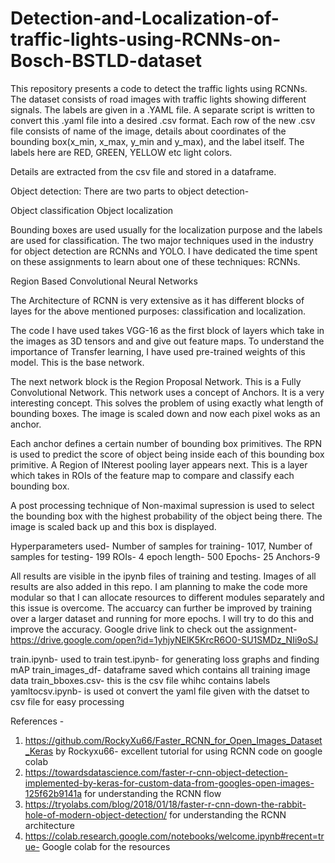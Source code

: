 # Detection-and-Localization-of-traffic-lights-using-RCNNs-on-Bosch-BSTLD-dataset
This repository presents a code to detect the traffic lights using RCNNs. The dataset consists of road images with traffic lights showing different signals. The labels are given in a .YAML file. A separate script is written to convert this .yaml file into a desired .csv format. Each row of the new .csv file consists of name of the image, details about coordinates of the bounding box(x_min, x_max, y_min and y_max), and the label itself. The labels here are RED, GREEN, YELLOW etc light colors.

Details are extracted from the csv file and stored in a dataframe. 

Object detection: There are two parts to object detection-

Object classification
Object localization

Bounding boxes are used usually for the localization purpose and the labels are used for classification. The two major techniques used in the industry for object detection are RCNNs and YOLO. I have dedicated the time spent on these assignments to learn about one of these techniques: RCNNs.

Region Based Convolutional Neural Networks

The Architecture of RCNN is very extensive as it has different blocks of layes for the above mentioned purposes: classification and localization.

The code I have used takes VGG-16 as the first block of layers which take in the images as 3D tensors and and give out feature maps. To understand the importance of Transfer learning, I have used pre-trained weights of this model. This is the base network.

The next network block is the Region Proposal Network. This is a Fully Convolutional Network. This network uses a concept of Anchors. It is a very interesting concept. This solves the problem of using exactly what length of bounding boxes. The image is scaled down and now each pixel woks as an anchor.

Each anchor defines a certain number of bounding box primitives. The RPN is used to predict the score of object being inside each of this bounding box primitive. A Region of INterest pooling layer appears next. This is a layer which takes in ROIs of the feature map to compare and classify each bounding box.

A post processing technique of Non-maximal supression is used to select the bounding box with the highest probability of the object being there. The image is scaled back up and this box is displayed.

Hyperparameters used- Number of samples for training- 1017, Number of samples for testing- 199 ROIs- 4 epoch length- 500 Epochs- 25 Anchors-9

All results are visible in the ipynb files of training and testing. Images of all results are also added in this repo. I am planning to make the code more modular so that I can allocate resources to different modules separately and this issue is overcome. The accuarcy can further be improved by training over a larger dataset and running for more epochs. I will try to do this and improve the accuracy.
Google drive link to check out the assignment- https://drive.google.com/open?id=1yhjyNElK5KrcR6O0-SU1SMDz_NIi9oSJ

train.ipynb- used to train
test.ipynb- for generating loss graphs and finding mAP
train_images_df- dataframe saved which contains all training image data
train_bboxes.csv- this is the csv file whihc contains labels
yamltocsv.ipynb- is used ot convert the yaml file given with the datset to csv file for easy processing

References -

1. https://github.com/RockyXu66/Faster_RCNN_for_Open_Images_Dataset_Keras by Rockyxu66- excellent tutorial for using RCNN code on google colab
2. https://towardsdatascience.com/faster-r-cnn-object-detection-implemented-by-keras-for-custom-data-from-googles-open-images-125f62b9141a for understanding the RCNN flow
3. https://tryolabs.com/blog/2018/01/18/faster-r-cnn-down-the-rabbit-hole-of-modern-object-detection/ for understanding the RCNN architecture
4. https://colab.research.google.com/notebooks/welcome.ipynb#recent=true- Google colab for the resources
